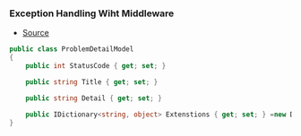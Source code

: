 <h3>Exception Handling Wiht Middleware </h3>

- [Source](https://medium.com/@AntonAntonov88/how-processing-unhandled-exceptions-in-asp-net-core-web-api-14cd8e871229)

```cs
public class ProblemDetailModel
{
    public int StatusCode { get; set; }

    public string Title { get; set; }

    public string Detail { get; set; }

    public IDictionary<string, object> Extenstions { get; set; } =new Dictionary<string, object>();
}
```